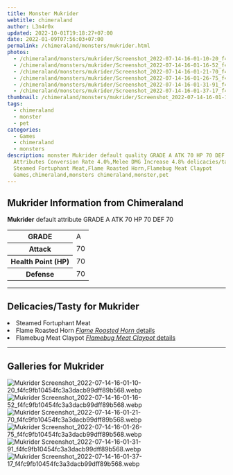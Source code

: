 ```yaml
---
title: Monster Mukrider
webtitle: chimeraland
author: L3n4r0x
updated: 2022-10-01T19:18:27+07:00
date: 2022-01-09T07:56:03+07:00
permalink: /chimeraland/monsters/mukrider.html
photos:
  - /chimeraland/monsters/mukrider/Screenshot_2022-07-14-16-01-10-20_f4fc9fb10454fc3a3dacb99dff89b568.webp
  - /chimeraland/monsters/mukrider/Screenshot_2022-07-14-16-01-16-52_f4fc9fb10454fc3a3dacb99dff89b568.webp
  - /chimeraland/monsters/mukrider/Screenshot_2022-07-14-16-01-21-70_f4fc9fb10454fc3a3dacb99dff89b568.webp
  - /chimeraland/monsters/mukrider/Screenshot_2022-07-14-16-01-26-75_f4fc9fb10454fc3a3dacb99dff89b568.webp
  - /chimeraland/monsters/mukrider/Screenshot_2022-07-14-16-01-31-91_f4fc9fb10454fc3a3dacb99dff89b568.webp
  - /chimeraland/monsters/mukrider/Screenshot_2022-07-14-16-01-37-17_f4fc9fb10454fc3a3dacb99dff89b568.webp
thumbnail: /chimeraland/monsters/mukrider/Screenshot_2022-07-14-16-01-10-20_f4fc9fb10454fc3a3dacb99dff89b568.webp
tags:
  - chimeraland
  - monster
  - pet
categories:
  - Games
  - chimeraland
  - monsters
description: monster Mukrider default quality GRADE A ATK 70 HP 70 DEF 70
  Attributes Conversion Rate 4.0%,Melee DMG Increase 4.8% delicacies/tasty
  Steamed Fortuphant Meat,Flame Roasted Horn,Flamebug Meat Claypot
  Games,chimeraland,monsters chimeraland,monster,pet
---
```


<section id="bootstrap-wrapper"><link rel="stylesheet" href="https://rawcdn.githack.com/dimaslanjaka/Web-Manajemen/870a349/css/bootstrap-5-3-0-alpha3-wrapper.css"/><h2 id="attribute">Mukrider Information from Chimeraland</h2><p><b>Mukrider</b> default attribute GRADE A ATK 70 HP 70 DEF 70<table><tr><th>GRADE</th><td>A</td></tr><tr><th>Attack</th><td>70</td></tr><tr><th>Health Point (HP)</th><td>70</td></tr><tr><th>Defense</th><td>70</td></tr></table></p><hr/><h2 id="delicacies">Delicacies/Tasty for Mukrider</h2><div class="bg-dark text-light"><li class="d-flex justify-content-between bg-dark text-light">Steamed Fortuphant Meat </li><li class="d-flex justify-content-between bg-dark text-light">Flame Roasted Horn <a href="/chimeraland/recipes/flame-roasted-horn.html" title="Click here to view recipe Flame Roasted Horn details"><i>Flame Roasted Horn</i> details</a></li><li class="d-flex justify-content-between bg-dark text-light">Flamebug Meat Claypot <a href="/chimeraland/recipes/flamebug-meat-claypot.html" title="Click here to view recipe Flamebug Meat Claypot details"><i>Flamebug Meat Claypot</i> details</a></li></div><hr/><div id="gallery"><h2>Galleries for Mukrider</h2><div class="row"><div class="col-lg-6 col-12"><img src="/chimeraland/monsters/mukrider/Screenshot_2022-07-14-16-01-10-20_f4fc9fb10454fc3a3dacb99dff89b568.webp" alt="Mukrider Screenshot_2022-07-14-16-01-10-20_f4fc9fb10454fc3a3dacb99dff89b568.webp"/></div><div class="col-lg-6 col-12"><img src="/chimeraland/monsters/mukrider/Screenshot_2022-07-14-16-01-16-52_f4fc9fb10454fc3a3dacb99dff89b568.webp" alt="Mukrider Screenshot_2022-07-14-16-01-16-52_f4fc9fb10454fc3a3dacb99dff89b568.webp"/></div><div class="col-lg-6 col-12"><img src="/chimeraland/monsters/mukrider/Screenshot_2022-07-14-16-01-21-70_f4fc9fb10454fc3a3dacb99dff89b568.webp" alt="Mukrider Screenshot_2022-07-14-16-01-21-70_f4fc9fb10454fc3a3dacb99dff89b568.webp"/></div><div class="col-lg-6 col-12"><img src="/chimeraland/monsters/mukrider/Screenshot_2022-07-14-16-01-26-75_f4fc9fb10454fc3a3dacb99dff89b568.webp" alt="Mukrider Screenshot_2022-07-14-16-01-26-75_f4fc9fb10454fc3a3dacb99dff89b568.webp"/></div><div class="col-lg-6 col-12"><img src="/chimeraland/monsters/mukrider/Screenshot_2022-07-14-16-01-31-91_f4fc9fb10454fc3a3dacb99dff89b568.webp" alt="Mukrider Screenshot_2022-07-14-16-01-31-91_f4fc9fb10454fc3a3dacb99dff89b568.webp"/></div><div class="col-lg-6 col-12"><img src="/chimeraland/monsters/mukrider/Screenshot_2022-07-14-16-01-37-17_f4fc9fb10454fc3a3dacb99dff89b568.webp" alt="Mukrider Screenshot_2022-07-14-16-01-37-17_f4fc9fb10454fc3a3dacb99dff89b568.webp"/></div></div></div></section>